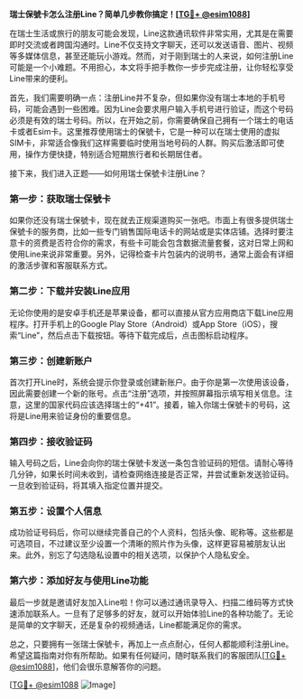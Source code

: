 **瑞士保號卡怎么注册Line？简单几步教你搞定！[[TG💪+ @esim1088](https://t.me/s/esim1088)]**

在瑞士生活或旅行的朋友可能会发现，Line这款通讯软件非常实用，尤其是在需要即时交流或者跨国沟通时。Line不仅支持文字聊天，还可以发送语音、图片、视频等多媒体信息，甚至还能玩小游戏。然而，对于刚到瑞士的人来说，如何注册Line可能是一个小难题。不用担心，本文将手把手教你一步步完成注册，让你轻松享受Line带来的便利。

首先，我们需要明确一点：注册Line并不复杂，但如果你没有瑞士本地的手机号码，可能会遇到一些困难。因为Line会要求用户输入手机号进行验证，而这个号码必须是有效的瑞士号码。所以，在开始之前，你需要确保自己拥有一个瑞士的电话卡或者Esim卡。这里推荐使用瑞士的保號卡，它是一种可以在瑞士使用的虚拟SIM卡，非常适合像我们这样需要临时使用当地号码的人群。购买后激活即可使用，操作方便快捷，特别适合短期旅行者和长期居住者。

接下来，我们进入正题——如何用瑞士保號卡注册Line？

### 第一步：获取瑞士保號卡

如果你还没有瑞士保號卡，现在就去正规渠道购买一张吧。市面上有很多提供瑞士保號卡的服务商，比如一些专门销售国际电话卡的网站或是实体店铺。选择时要注意卡的资费是否符合你的需求，有些卡可能会包含数据流量套餐，这对日常上网和使用Line来说非常重要。另外，记得检查卡片包装内的说明书，通常上面会有详细的激活步骤和客服联系方式。

### 第二步：下载并安装Line应用

无论你使用的是安卓手机还是苹果设备，都可以直接从官方应用商店下载Line应用程序。打开手机上的Google Play Store（Android）或App Store（iOS），搜索“Line”，然后点击下载按钮。等待下载完成后，点击图标启动程序。

### 第三步：创建新账户

首次打开Line时，系统会提示你登录或创建新账户。由于你是第一次使用该设备，因此需要创建一个新的账号。点击“注册”选项，并按照屏幕指示填写相关信息。注意，这里的国家代码应该选择瑞士的“+41”。接着，输入你瑞士保號卡的号码，这将是Line用来验证身份的重要信息。

### 第四步：接收验证码

输入号码之后，Line会向你的瑞士保號卡发送一条包含验证码的短信。请耐心等待几分钟，如果长时间未收到，请检查网络连接是否正常，并尝试重新发送验证码。一旦收到验证码，将其填入指定位置并提交。

### 第五步：设置个人信息

成功验证号码后，你可以继续完善自己的个人资料，包括头像、昵称等。这些都是可选项目，不过建议至少设置一个清晰的照片作为头像，这样更容易被朋友认出来。此外，别忘了勾选隐私设置中的相关选项，以保护个人隐私安全。

### 第六步：添加好友与使用Line功能

最后一步就是邀请好友加入Line啦！你可以通过通讯录导入、扫描二维码等方式快速添加联系人。一旦有了足够多的好友，就可以开始体验Line的各种功能了。无论是简单的文字聊天，还是复杂的视频通话，Line都能满足你的需求。

总之，只要拥有一张瑞士保號卡，再加上一点点耐心，任何人都能顺利注册Line。希望这篇指南对你有所帮助。如果有任何疑问，随时联系我们的客服团队[[TG💪+ @esim1088](https://t.me/s/esim1088)]，他们会很乐意解答你的问题。

[[TG💪+ @esim1088](https://t.me/s/esim1088) ![Image](https://i.postimg.cc/4NQfJmqS/Snipaste-2025-05-13-00-14-12.png)]